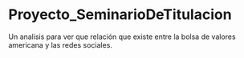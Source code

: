 # Proyecto_SeminarioDeTitulacion
Un analisis para ver que relación que existe entre la bolsa de valores americana y las redes sociales.
